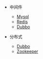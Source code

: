 * 中间件
  * [Mysql](Mysql)
  * [Redis](Redis)
  * [Dubbo](guide)

* 分布式
  * [Dubbo](Dubbo)
  * [Zookeeper](Zookeeper)
